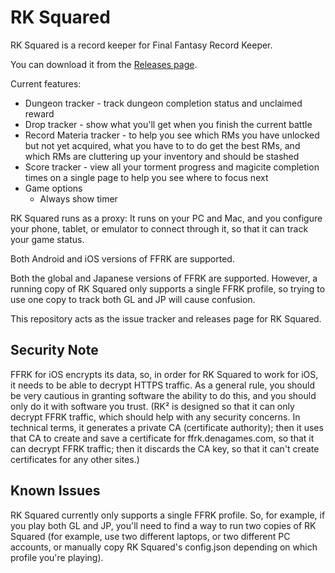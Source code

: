 # RK Squared

RK Squared is a record keeper for Final Fantasy Record Keeper.

You can download it from the [Releases page](https://github.com/rk-squared/rk-squared/releases).

Current features:

- Dungeon tracker - track dungeon completion status and unclaimed reward
- Drop tracker - show what you'll get when you finish the current battle
- Record Materia tracker - to help you see which RMs you have unlocked but not yet acquired, what you have to to do get the best RMs, and which RMs are cluttering up your inventory and should be stashed
- Score tracker - view all your torment progress and magicite completion times on a single page to help you see where to focus next
- Game options
  - Always show timer

RK Squared runs as a proxy: It runs on your PC and Mac, and you configure your phone, tablet, or emulator to connect through it, so that it can track your game status.

Both Android and iOS versions of FFRK are supported.

Both the global and Japanese versions of FFRK are supported. However, a running copy of RK Squared only supports a single FFRK profile, so trying to use one copy to track both GL and JP will cause confusion.

This repository acts as the issue tracker and releases page for RK Squared.

## Security Note

FFRK for iOS encrypts its data, so, in order for RK Squared to work for iOS, it needs to be able to decrypt HTTPS traffic. As a general rule, you should be very cautious in granting software the ability to do this, and you should only do it with software you trust. (RK² is designed so that it can only decrypt FFRK traffic, which should help with any security concerns. In technical terms, it generates a private CA (certificate authority); then it uses that CA to create and save a certificate for ffrk.denagames.com, so that it can decrypt FFRK traffic; then it discards the CA key, so that it can't create certificates for any other sites.)

## Known Issues

RK Squared currently only supports a single FFRK profile. So, for example, if you play both GL and JP, you'll need to find a way to run two copies of RK Squared (for example, use two different laptops, or two different PC accounts, or manually copy RK Squared's config.json depending on which profile you're playing).
